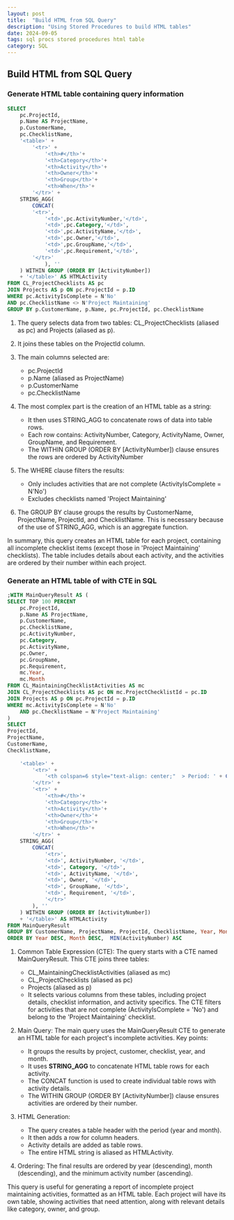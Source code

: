 ```yaml
---
layout: post
title:  "Build HTML from SQL Query"
description: "Using Stored Procedures to build HTML tables"
date: 2024-09-05
tags: sql procs stored procedures html table
category: SQL
---
```

## Build HTML from SQL Query

### Generate  HTML table containing query information

```sql
SELECT 
    pc.ProjectId,
    p.Name AS ProjectName,
    p.CustomerName,
    pc.ChecklistName,
    '<table>' +
        '<tr>' +
            '<th>#</th>'+
            '<th>Category</th>'+
            '<th>Activity</th>'+
            '<th>Owner</th>'+
            '<th>Group</th>'+
            '<th>When</th>'+
        '</tr>' +
    STRING_AGG(
        CONCAT(
        '<tr>',
            '<td>',pc.ActivityNumber,'</td>',
            '<td>',pc.Category,'</td>', 
            '<td>',pc.ActivityName,'</td>',
            '<td>',pc.Owner,'</td>',
            '<td>',pc.GroupName,'</td>',
            '<td>',pc.Requirement,'</td>',
        '</tr>'
            ), ''
    ) WITHIN GROUP (ORDER BY [ActivityNumber])
    + '</table>' AS HTMLActivity
FROM CL_ProjectChecklists AS pc
JOIN Projects AS p ON pc.ProjectId = p.ID
WHERE pc.ActivityIsComplete = N'No'
AND pc.ChecklistName <> N'Project Maintaining'
GROUP BY p.CustomerName, p.Name, pc.ProjectId, pc.ChecklistName
```

1. The query selects data from two tables: CL_ProjectChecklists (aliased as pc) and Projects (aliased as p).
2. It joins these tables on the ProjectId column.
3. The main columns selected are:

   - pc.ProjectId
   - p.Name (aliased as ProjectName)
   - p.CustomerName
   - pc.ChecklistName

4. The most complex part is the creation of an HTML table as a string:

   - It then uses STRING_AGG to concatenate rows of data into table rows.
   - Each row contains: ActivityNumber, Category, ActivityName, Owner, GroupName, and Requirement.
   - The WITHIN GROUP (ORDER BY [ActivityNumber]) clause ensures the rows are ordered by ActivityNumber

5. The WHERE clause filters the results:

   - Only includes activities that are not complete (ActivityIsComplete = N'No')
   - Excludes checklists named 'Project Maintaining'

6. The GROUP BY clause groups the results by CustomerName, ProjectName, ProjectId, and ChecklistName. This is necessary because of the use of STRING_AGG, which is an aggregate function.

In summary, this query creates an HTML table for each project, containing all incomplete checklist items (except those in 'Project Maintaining' checklists). The table includes details about each activity, and the activities are ordered by their number within each project.

### Generate an HTML table of with CTE in SQL

```sql
;WITH MainQueryResult AS (
SELECT TOP 100 PERCENT
    pc.ProjectId,
    p.Name AS ProjectName,
    p.CustomerName,
    pc.ChecklistName,
    pc.ActivityNumber,
    pc.Category,
    pc.ActivityName,
    pc.Owner, 
    pc.GroupName,
    pc.Requirement,
    mc.Year,
    mc.Month
FROM CL_MaintainingChecklistActivities AS mc
JOIN CL_ProjectChecklists AS pc ON mc.ProjectChecklistId = pc.ID
JOIN Projects AS p ON pc.ProjectId = p.ID
WHERE mc.ActivityIsComplete = N'No'
    AND pc.ChecklistName = N'Project Maintaining'
)
SELECT 
ProjectId,
ProjectName,
CustomerName,
ChecklistName,
    
    '<table>' +
        '<tr>' +
            '<th colspan=6 style="text-align: center;"  > Period: ' + CONVERT(varchar(4), Year) + '-' + CONVERT(varchar(2), Month) + '</th>' +
        '</tr>' +
        '<tr>' +
            '<th>#</th>'+
            '<th>Category</th>'+
            '<th>Activity</th>'+
            '<th>Owner</th>'+
            '<th>Group</th>'+
            '<th>When</th>'+
        '</tr>' +
    STRING_AGG(
        CONCAT(
            '<tr>',
            '<td>', ActivityNumber, '</td>',
            '<td>', Category, '</td>', 
            '<td>', ActivityName, '</td>',
            '<td>', Owner, '</td>',
            '<td>', GroupName, '</td>',
            '<td>', Requirement, '</td>',
            '</tr>'
        ), ''
    ) WITHIN GROUP (ORDER BY [ActivityNumber])
    + '</table>' AS HTMLActivity
FROM MainQueryResult
GROUP BY CustomerName, ProjectName, ProjectId, ChecklistName, Year, Month
ORDER BY Year DESC, Month DESC,  MIN(ActivityNumber) ASC 
```

1. Common Table Expression (CTE):
The query starts with a CTE named MainQueryResult. This CTE joins three tables:

   - CL_MaintainingChecklistActivities (aliased as mc)
   - CL_ProjectChecklists (aliased as pc)
   - Projects (aliased as p)
   - It selects various columns from these tables, including project details, checklist information, and activity specifics. The CTE filters for activities that are not complete (ActivityIsComplete = 'No') and belong to the 'Project Maintaining' checklist.

2. Main Query:
The main query uses the MainQueryResult CTE to generate an HTML table for each project's incomplete activities.
Key points:

   - It groups the results by project, customer, checklist, year, and month.
   - It uses **STRING_AGG** to concatenate HTML table rows for each activity.
   - The CONCAT function is used to create individual table rows with activity details.
   - The WITHIN GROUP (ORDER BY [ActivityNumber]) clause ensures activities are ordered by their number.

3. HTML Generation:

   - The query creates a table header with the period (year and month).
   - It then adds a row for column headers.
   - Activity details are added as table rows.
   - The entire HTML string is aliased as HTMLActivity.

4. Ordering:
The final results are ordered by year (descending), month (descending), and the minimum activity number (ascending).

This query is useful for generating a report of incomplete project maintaining activities, formatted as an HTML table. Each project will have its own table, showing activities that need attention, along with relevant details like category, owner, and group.
